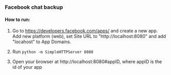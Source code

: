 ### Facebook chat backup

#### How to run:

1. Go to https://developers.facebook.com/apps/ and create a new app. Add new platform (web), set Site URL to "http://localhost:8080" and add "locahost" to App Domains.

2. Run `python -m SimpleHTTPServer 8080`

3. Open your browser at http://localhost:8080#appID, where appID is the id of your app

